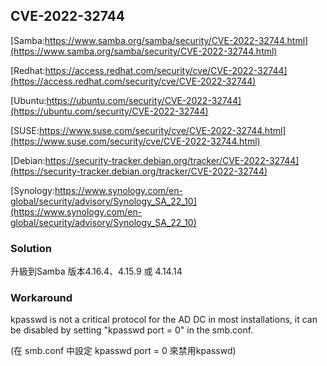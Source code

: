 ## CVE-2022-32744

[Samba:https://www.samba.org/samba/security/CVE-2022-32744.html](https://www.samba.org/samba/security/CVE-2022-32744.html)

[Redhat:https://access.redhat.com/security/cve/CVE-2022-32744](https://access.redhat.com/security/cve/CVE-2022-32744)

[Ubuntu:https://ubuntu.com/security/CVE-2022-32744](https://ubuntu.com/security/CVE-2022-32744)

[SUSE:https://www.suse.com/security/cve/CVE-2022-32744.html](https://www.suse.com/security/cve/CVE-2022-32744.html)

[Debian:https://security-tracker.debian.org/tracker/CVE-2022-32744](https://security-tracker.debian.org/tracker/CVE-2022-32744)

[Synology:https://www.synology.com/en-global/security/advisory/Synology_SA_22_10](https://www.synology.com/en-global/security/advisory/Synology_SA_22_10)


### Solution

升級到Samba 版本4.16.4、4.15.9 或 4.14.14



### Workaround

kpasswd is not a critical protocol for the AD DC in most installations, it can
be disabled by setting "kpasswd port = 0" in the smb.conf.

(在 smb.conf 中設定 kpasswd port = 0 來禁用kpasswd)

